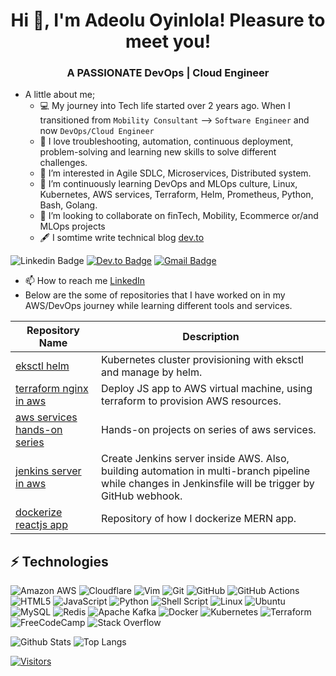 <!-- put landscape image here-->

<h1 align="center">Hi 👋, I'm Adeolu Oyinlola! Pleasure to meet you!</h1>
<h3 align="center">A PASSIONATE DevOps | Cloud Engineer</h3>

<!-- Introduce yourself and give a brief introduction about yourself here.  Also include what tech you're interested in and what you are currently learning -->
- A little about me;
    - :computer: My journey into Tech life started over 2 years ago. When I transitioned from `Mobility Consultant`  --> `Software Engineer` and now `DevOps/Cloud Engineer`
    - :blue_heart: I love troubleshooting, automation, continuous deployment, problem-solving and learning new skills to solve different challenges.
    - 👀 I’m interested in Agile SDLC, Microservices, Distributed system.
    - 🌱 I’m continuously learning DevOps and MLOps culture, Linux, Kubernetes, AWS services, Terraform, Helm, Prometheus, Python, Bash, Golang.
    - 💞️ I’m looking to collaborate on finTech, Mobility, Ecommerce or/and MLOps projects
    - :fountain_pen: I somtime write technical blog [dev.to](https://dev.to/deoluoyinlola/)
<!-- Replace the fields below with the information requested. Remember to remove the encapsulating <> characters. For spaces in names, use %20 (e.g. Adeolu%20Oyinlola) -->

![Linkedin Badge](https://img.shields.io/badge/-Adeolu%20Oyinlola-blue?style=flat-square&logo=Linkedin&logoColor=white&link=https://linkedin.com/in/deoluoyinlola/)
[![Dev.to Badge](https://img.shields.io/badge/Adeolu%20Oyinlola-0A0A0A?style=for-the-badge&logo=dev.to&logoColor=white&link=https://dev.to/deoluoyinlola)]([https://dev.to/deoluoyinlola]/)
[![Gmail Badge](https://img.shields.io/badge/-deoluoyinlola@gmail.com-c14438?style=flat-square&logo=Gmail&logoColor=white&link=mailto:deoluoyinlola@gmail.com)](mailto:deoluoyinlola@gmail.com)

    
- 📫 How to reach me [LinkedIn](https://www.linkedin.com/in/deoluoyinlola/)
- Below are the some of repositories that I have worked on in my AWS/DevOps journey while learning different tools and services.

| Repository Name | Description |
| --- | --- |
| [eksctl helm](https://github.com/deoluoyinlola/eksctl-kubernetes-cluster-helm-prometheus) | Kubernetes cluster provisioning with eksctl and manage by helm. |
| [terraform nginx in aws](https://github.com/deoluoyinlola/terraform-nginx-in-aws) | Deploy JS app to AWS virtual machine, using terraform to provision AWS resources. |
| [aws services hands-on series](https://github.com/deoluoyinlola/aws-services-hands-on-series) | Hands-on projects on series of aws services. |
| [jenkins server in aws](https://github.com/deoluoyinlola/jenkins-server-in-aws) | Create Jenkins server inside AWS. Also, building automation in multi-branch pipeline while changes in Jenkinsfile will be trigger by GitHub webhook. |
| [dockerize reactjs app](https://github.com/deoluoyinlola/dockerize-reactjs-app) | Repository of how I dockerize MERN app. |


## ⚡ Technologies

<!-- Check out the Badges folder for more badges -->

![Amazon AWS](https://img.shields.io/badge/Amazon%20AWS-232F3E?style=flat-square&logo=amazon-aws)
![Cloudflare](https://img.shields.io/badge/Cloudflare-F38020?style=for-the-badge&logo=Cloudflare&logoColor=white)
![Vim](https://img.shields.io/badge/VIM-%2311AB00.svg?style=for-the-badge&logo=vim&logoColor=white)
![Git](https://img.shields.io/badge/-Git-black?style=flat-square&logo=git)
![GitHub](https://img.shields.io/badge/-GitHub-181717?style=flat-square&logo=github)
![GitHub Actions](https://img.shields.io/badge/github%20actions-%232671E5.svg?style=for-the-badge&logo=githubactions&logoColor=white)
![HTML5](https://img.shields.io/badge/html5-%23E34F26.svg?style=for-the-badge&logo=html5&logoColor=white)
![JavaScript](https://img.shields.io/badge/javascript-%23323330.svg?style=for-the-badge&logo=javascript&logoColor=%23F7DF1E)
![Python](https://img.shields.io/badge/-Python-black?style=flat-square&logo=Python)
![Shell Script](https://img.shields.io/badge/shell_script-%23121011.svg?style=for-the-badge&logo=gnu-bash&logoColor=white)
![Linux](https://img.shields.io/badge/Linux-FCC624?style=flat-square&logo=linux&logoColor=black)
![Ubuntu](https://img.shields.io/badge/Ubuntu-E95420?style=for-the-badge&logo=ubuntu&logoColor=white)
![MySQL](https://img.shields.io/badge/mysql-%2300000f.svg?style=for-the-badge&logo=mysql&logoColor=white)
![Redis](https://img.shields.io/badge/redis-%23DD0031.svg?style=for-the-badge&logo=redis&logoColor=white)
![Apache Kafka](https://img.shields.io/badge/Apache%20Kafka-000?style=for-the-badge&logo=apachekafka)
![Docker](https://img.shields.io/badge/docker-%230db7ed.svg?style=for-the-badge&logo=docker&logoColor=white)
![Kubernetes](https://img.shields.io/badge/kubernetes-%23326ce5.svg?style=for-the-badge&logo=kubernetes&logoColor=white)
![Terraform](https://img.shields.io/badge/terraform-%235835CC.svg?style=for-the-badge&logo=terraform&logoColor=white)
![FreeCodeCamp](https://img.shields.io/badge/Freecodecamp-%23123.svg?style=for-the-badge&logo=freecodecamp&logoColor=green)
![Stack Overflow](https://img.shields.io/badge/-Stackoverflow-FE7A16?style=for-the-badge&logo=stack-overflow&logoColor=white)

<!-- Replace the fields below with the information requested. Remember to remove the encapsulating <> characters. -->

![Github Stats](https://github-readme-stats.vercel.app/api?username=steve0c&count_private=true&show_icons=true&include_all_commits=true)
![Top Langs](https://github-readme-stats.vercel.app/api/top-langs/?username=LevelUpInTech&hide=TeX&layout=compact)


[![Visitors](https://api.visitorbadge.io/api/visitors?path=steve0c%2Fsteve0c&label=VISITORS&countColor=%23263759)](https://visitorbadge.io/status?path=LevelUpInTech%2Fsteve0c)



<!---
deoluoyinlola/deoluoyinlola is a ✨ special ✨ repository because its `README.md` (this file) appears on your GitHub profile.
You can click the Preview link to take a look at your changes.
--->
